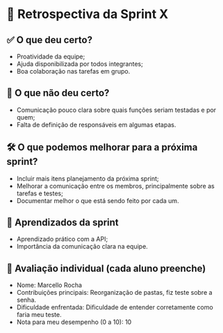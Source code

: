 # 🔄 Retrospectiva da Sprint X

## ✅ O que deu certo?
- Proatividade da equipe;
- Ajuda disponibilizada por todos integrantes;
- Boa colaboração nas tarefas em grupo.

## 🚫 O que não deu certo?
- Comunicação pouco clara sobre quais funções seriam testadas e por quem;
- Falta de definição de responsáveis em algumas etapas.

## 🛠️ O que podemos melhorar para a próxima sprint?
- Incluir mais itens planejamento da próxima sprint;
- Melhorar a comunicação entre os membros, principalmente sobre as tarefas e testes;
- Documentar melhor o que está sendo feito por cada um.

## 🧠 Aprendizados da sprint
- Aprendizado prático com a API;
- Importância da comunicação clara na equipe.

## 🙋 Avaliação individual (cada aluno preenche)
- Nome: Marcello Rocha
- Contribuições principais: Reorganização de pastas, fiz teste sobre a senha.
- Dificuldade enfrentada: Dificuldade de entender corretamente como faria meu teste.
- Nota para meu desempenho (0 a 10): 10
